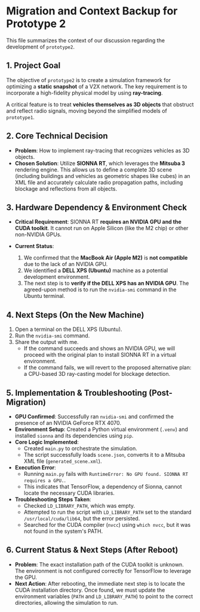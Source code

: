 # Migration and Context Backup for Prototype 2

This file summarizes the context of our discussion regarding the development of `prototype2`.

## 1. Project Goal

The objective of `prototype2` is to create a simulation framework for optimizing a **static snapshot** of a V2X network. The key requirement is to incorporate a high-fidelity physical model by using **ray-tracing**. 

A critical feature is to treat **vehicles themselves as 3D objects** that obstruct and reflect radio signals, moving beyond the simplified models of `prototype1`.

## 2. Core Technical Decision

- **Problem**: How to implement ray-tracing that recognizes vehicles as 3D objects.
- **Chosen Solution**: Utilize **SIONNA RT**, which leverages the **Mitsuba 3** rendering engine. This allows us to define a complete 3D scene (including buildings and vehicles as geometric shapes like cubes) in an XML file and accurately calculate radio propagation paths, including blockage and reflections from all objects.

## 3. Hardware Dependency & Environment Check

- **Critical Requirement**: SIONNA RT **requires an NVIDIA GPU and the CUDA toolkit**. It cannot run on Apple Silicon (like the M2 chip) or other non-NVIDIA GPUs.

- **Current Status**:
    1.  We confirmed that the **MacBook Air (Apple M2)** is **not compatible** due to the lack of an NVIDIA GPU.
    2.  We identified a **DELL XPS (Ubuntu)** machine as a potential development environment.
    3.  The next step is to **verify if the DELL XPS has an NVIDIA GPU**. The agreed-upon method is to run the `nvidia-smi` command in the Ubuntu terminal.

## 4. Next Steps (On the New Machine)

1.  Open a terminal on the DELL XPS (Ubuntu).
2.  Run the `nvidia-smi` command.
3.  Share the output with me.
    - If the command succeeds and shows an NVIDIA GPU, we will proceed with the original plan to install SIONNA RT in a virtual environment.
    - If the command fails, we will revert to the proposed alternative plan: a CPU-based 3D ray-casting model for blockage detection.

## 5. Implementation & Troubleshooting (Post-Migration)

- **GPU Confirmed**: Successfully ran `nvidia-smi` and confirmed the presence of an NVIDIA GeForce RTX 4070.
- **Environment Setup**: Created a Python virtual environment (`.venv`) and installed `sionna` and its dependencies using `pip`.
- **Core Logic Implemented**:
    - Created `main.py` to orchestrate the simulation.
    - The script successfully loads `scene.json`, converts it to a Mitsuba XML file (`generated_scene.xml`).
- **Execution Error**:
    - Running `main.py` fails with `RuntimeError: No GPU found. SIONNA RT requires a GPU.`.
    - This indicates that TensorFlow, a dependency of Sionna, cannot locate the necessary CUDA libraries.
- **Troubleshooting Steps Taken**:
    - Checked `LD_LIBRARY_PATH`, which was empty.
    - Attempted to run the script with `LD_LIBRARY_PATH` set to the standard `/usr/local/cuda/lib64`, but the error persisted.
    - Searched for the CUDA compiler (`nvcc`) using `which nvcc`, but it was not found in the system's PATH.

## 6. Current Status & Next Steps (After Reboot)

- **Problem**: The exact installation path of the CUDA toolkit is unknown. The environment is not configured correctly for TensorFlow to leverage the GPU.
- **Next Action**: After rebooting, the immediate next step is to locate the CUDA installation directory. Once found, we must update the environment variables (`PATH` and `LD_LIBRARY_PATH`) to point to the correct directories, allowing the simulation to run.
